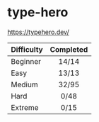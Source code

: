 # type-hero

<https://typehero.dev/>

| Difficulty | Completed |
| ---------- | :-------: |
| Beginner   |   14/14   |
| Easy       |   13/13   |
| Medium     |   32/95   |
| Hard       |   0/48    |
| Extreme    |   0/15    |
